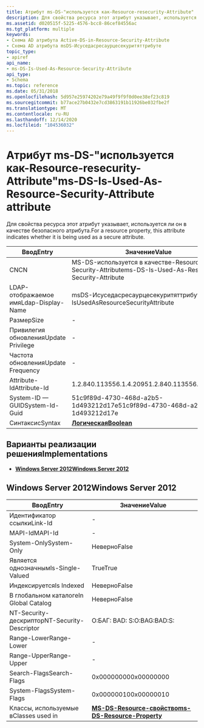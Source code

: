 ```yaml
---
title: Атрибут ms-DS-"используется как-Resource-resecurity-Attribute"
description: Для свойства ресурса этот атрибут указывает, используется ли он в качестве безопасного атрибута.
ms.assetid: d020515f-5225-4576-bcc8-86cef84556ac
ms.tgt_platform: multiple
keywords:
- Схема AD атрибута Active-DS-in-Resource-Security-Attribute
- Схема AD атрибута msDS-Исуседасресаурцесекуритяттрибуте
topic_type:
- apiref
api_name:
- ms-DS-Is-Used-As-Resource-Security-Attribute
api_type:
- Schema
ms.topic: reference
ms.date: 05/31/2018
ms.openlocfilehash: 5d957e25974202e79a49f9f9f0d0ee38ef23c819
ms.sourcegitcommit: b77ace27b0432e7cd3863191b11926be032fbe2f
ms.translationtype: MT
ms.contentlocale: ru-RU
ms.lasthandoff: 12/14/2020
ms.locfileid: "104536032"
---
```

# <a name="ms-ds-is-used-as-resource-security-attribute-attribute"></a><span data-ttu-id="95266-105">Атрибут ms-DS-"используется как-Resource-resecurity-Attribute"</span><span class="sxs-lookup"><span data-stu-id="95266-105">ms-DS-Is-Used-As-Resource-Security-Attribute attribute</span></span>

<span data-ttu-id="95266-106">Для свойства ресурса этот атрибут указывает, используется ли он в качестве безопасного атрибута.</span><span class="sxs-lookup"><span data-stu-id="95266-106">For a resource property, this attribute indicates whether it is being used as a secure attribute.</span></span>



| <span data-ttu-id="95266-107">Ввод</span><span class="sxs-lookup"><span data-stu-id="95266-107">Entry</span></span> | <span data-ttu-id="95266-108">Значение</span><span class="sxs-lookup"><span data-stu-id="95266-108">Value</span></span> |
|-------------------|----------------------------------------------|
| <span data-ttu-id="95266-109">CN</span><span class="sxs-lookup"><span data-stu-id="95266-109">CN</span></span>                | <span data-ttu-id="95266-110">MS-DS-используется в качестве-Resource-Security-Attribute</span><span class="sxs-lookup"><span data-stu-id="95266-110">ms-DS-Is-Used-As-Resource-Security-Attribute</span></span> |
| <span data-ttu-id="95266-111">LDAP-отображаемое имя</span><span class="sxs-lookup"><span data-stu-id="95266-111">Ldap-Display-Name</span></span> | <span data-ttu-id="95266-112">msDS-Исуседасресаурцесекуритяттрибуте</span><span class="sxs-lookup"><span data-stu-id="95266-112">msDS-IsUsedAsResourceSecurityAttribute</span></span>       |
| <span data-ttu-id="95266-113">Размер</span><span class="sxs-lookup"><span data-stu-id="95266-113">Size</span></span>              | \-                                           |
| <span data-ttu-id="95266-114">Привилегия обновления</span><span class="sxs-lookup"><span data-stu-id="95266-114">Update Privilege</span></span>  | \-                                           |
| <span data-ttu-id="95266-115">Частота обновления</span><span class="sxs-lookup"><span data-stu-id="95266-115">Update Frequency</span></span>  | \-                                           |
| <span data-ttu-id="95266-116">Attribute-Id</span><span class="sxs-lookup"><span data-stu-id="95266-116">Attribute-Id</span></span>      | <span data-ttu-id="95266-117">1.2.840.113556.1.4.2095</span><span class="sxs-lookup"><span data-stu-id="95266-117">1.2.840.113556.1.4.2095</span></span>                      |
| <span data-ttu-id="95266-118">System-ID — GUID</span><span class="sxs-lookup"><span data-stu-id="95266-118">System-Id-Guid</span></span>    | <span data-ttu-id="95266-119">51c9f89d-4730-468d-a2b5-1d493212d17e</span><span class="sxs-lookup"><span data-stu-id="95266-119">51c9f89d-4730-468d-a2b5-1d493212d17e</span></span>         |
| <span data-ttu-id="95266-120">Синтаксис</span><span class="sxs-lookup"><span data-stu-id="95266-120">Syntax</span></span>            | [<span data-ttu-id="95266-121">**Логическая**</span><span class="sxs-lookup"><span data-stu-id="95266-121">**Boolean**</span></span>](s-boolean.md)                 |



## <a name="implementations"></a><span data-ttu-id="95266-122">Варианты реализации решения</span><span class="sxs-lookup"><span data-stu-id="95266-122">Implementations</span></span>

-   [<span data-ttu-id="95266-123">**Windows Server 2012**</span><span class="sxs-lookup"><span data-stu-id="95266-123">**Windows Server 2012**</span></span>](#windows-server-2012)

## <a name="windows-server-2012"></a><span data-ttu-id="95266-124">Windows Server 2012</span><span class="sxs-lookup"><span data-stu-id="95266-124">Windows Server 2012</span></span>



| <span data-ttu-id="95266-125">Ввод</span><span class="sxs-lookup"><span data-stu-id="95266-125">Entry</span></span> | <span data-ttu-id="95266-126">Значение</span><span class="sxs-lookup"><span data-stu-id="95266-126">Value</span></span> |
|------------------------|-----------------------------------------------------------------------|
| <span data-ttu-id="95266-127">Идентификатор ссылки</span><span class="sxs-lookup"><span data-stu-id="95266-127">Link-Id</span></span>                | \-                                                                    |
| <span data-ttu-id="95266-128">MAPI-Id</span><span class="sxs-lookup"><span data-stu-id="95266-128">MAPI-Id</span></span>                | \-                                                                    |
| <span data-ttu-id="95266-129">System-Only</span><span class="sxs-lookup"><span data-stu-id="95266-129">System-Only</span></span>            | <span data-ttu-id="95266-130">Неверно</span><span class="sxs-lookup"><span data-stu-id="95266-130">False</span></span>                                                                 |
| <span data-ttu-id="95266-131">Является однозначным</span><span class="sxs-lookup"><span data-stu-id="95266-131">Is-Single-Valued</span></span>       | <span data-ttu-id="95266-132">True</span><span class="sxs-lookup"><span data-stu-id="95266-132">True</span></span>                                                                  |
| <span data-ttu-id="95266-133">Индексируется</span><span class="sxs-lookup"><span data-stu-id="95266-133">Is Indexed</span></span>             | <span data-ttu-id="95266-134">Неверно</span><span class="sxs-lookup"><span data-stu-id="95266-134">False</span></span>                                                                 |
| <span data-ttu-id="95266-135">В глобальном каталоге</span><span class="sxs-lookup"><span data-stu-id="95266-135">In Global Catalog</span></span>      | <span data-ttu-id="95266-136">Неверно</span><span class="sxs-lookup"><span data-stu-id="95266-136">False</span></span>                                                                 |
| <span data-ttu-id="95266-137">NT-Security-дескриптор</span><span class="sxs-lookup"><span data-stu-id="95266-137">NT-Security-Descriptor</span></span> | <span data-ttu-id="95266-138">О:БАГ: BAD: S:</span><span class="sxs-lookup"><span data-stu-id="95266-138">O:BAG:BAD:S:</span></span>                                                          |
| <span data-ttu-id="95266-139">Range-Lower</span><span class="sxs-lookup"><span data-stu-id="95266-139">Range-Lower</span></span>            | \-                                                                    |
| <span data-ttu-id="95266-140">Range-Upper</span><span class="sxs-lookup"><span data-stu-id="95266-140">Range-Upper</span></span>            | \-                                                                    |
| <span data-ttu-id="95266-141">Search-Flags</span><span class="sxs-lookup"><span data-stu-id="95266-141">Search-Flags</span></span>           | <span data-ttu-id="95266-142">0x00000000</span><span class="sxs-lookup"><span data-stu-id="95266-142">0x00000000</span></span>                                                            |
| <span data-ttu-id="95266-143">System-Flags</span><span class="sxs-lookup"><span data-stu-id="95266-143">System-Flags</span></span>           | <span data-ttu-id="95266-144">0x00000010</span><span class="sxs-lookup"><span data-stu-id="95266-144">0x00000010</span></span>                                                            |
| <span data-ttu-id="95266-145">Классы, используемые в</span><span class="sxs-lookup"><span data-stu-id="95266-145">Classes used in</span></span>        | [<span data-ttu-id="95266-146">**MS-DS-Resource-свойство**</span><span class="sxs-lookup"><span data-stu-id="95266-146">**ms-DS-Resource-Property**</span></span>](c-msds-resourceproperty.md)<br/> |



 

 





